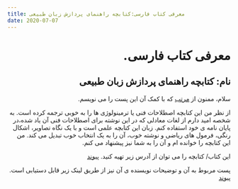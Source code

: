 ```yaml
---
title: معرفی کتاب فارسی:کتابچه راهنمای پردازش زبان طبیعی
date: 2020-07-07
---
```


<div dir='rtl' lang='fa'>

<h1>معرفی کتاب فارسی.</h1>
<h2>نام: کتابچه راهنمای پردازش زبان طبیعی</h2>
<p>سلام،
ممنون از <a href="https://www.sobhe.ir/moratab/">مرتب</a>  که با کمک آن این پست را می نویسم.</p>
<p>از نظر من این کتابچه اصطلاحات فنی یا ترمینولوژی ها را به خوبی ترجمه کرده است. به شخصه امید دارم از لغات معادلی که در این نوشته برای اصطلاحات فنی آن یاد شده،در پایان نامه ی خود استفاده کنم. زبان این کتابچه علمی است و با یک نگاه تصاویر، اشکال رنگی، فرمول های ریاضی و نوشته خوب،  آن را به یک انتخاب خوب تبدیل می کند. من این کتابچه را خوانده ام و آن را به شما نیز پیشنهاد می کنم.</p>
<p>این کتاب/ کتابچه را می توان از آدرس زیر تهیه کنید.
<a href="https://github.com/AlisterTA/alisterta.github.io/blob/master/images/23/NLP%20Final%20Draft.pdf">پیوند</a></p>
<p>پست مربوط به آن و توضیحات نویسنده ی آن نیز  از طریق لینک زیر قابل دستیابی است.
<a href="https://alisterta.github.io/2018-11-08/%DA%A9%D8%AA%D8%A7%D8%A8%DA%86%D9%87-%D8%B1%D8%A7%D9%87%D9%86%D9%85%D8%A7%DB%8C-%D9%BE%D8%B1%D8%AF%D8%A7%D8%B2%D8%B4-%D8%B2%D8%A8%D8%A7%D9%86-%D8%B7%D8%A8%DB%8C%D8%B9%DB%8C/">پیوند</a></p>

</div>

